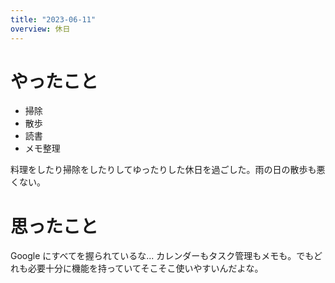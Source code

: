 ```yaml
---
title: "2023-06-11"
overview: 休日
---
```


# やったこと

- 掃除
- 散歩
- 読書
- メモ整理

料理をしたり掃除をしたりしてゆったりした休日を過ごした。雨の日の散歩も悪くない。

# 思ったこと

Google にすべてを握られているな... カレンダーもタスク管理もメモも。でもどれも必要十分に機能を持っていてそこそこ使いやすいんだよな。

